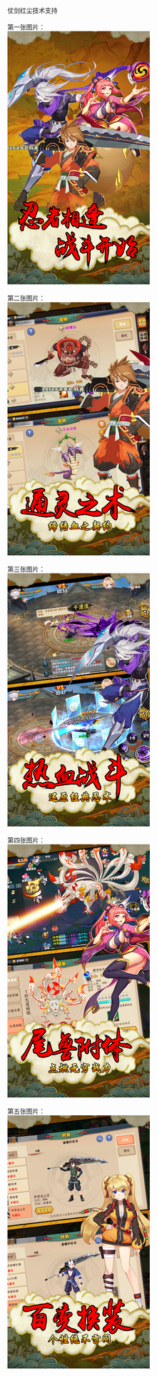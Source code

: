仗剑红尘技术支持</br></br>
第一张图片：</br>
![](https://github.com/chunkangn/chunkangn/blob/jwtx/1.png?raw=true)</br></br>
第二张图片：</br>
![](https://github.com/chunkangn/chunkangn/blob/jwtx/2.png?raw=true)</br></br>
第三张图片：</br>
![](https://github.com/chunkangn/chunkangn/blob/jwtx/3.png?raw=true)</br></br>
第四张图片：</br>
![](https://github.com/chunkangn/chunkangn/blob/jwtx/4.png?raw=true)</br></br>
第五张图片：</br>
![](https://github.com/chunkangn/chunkangn/blob/jwtx/5.png?raw=true)</br></br>
